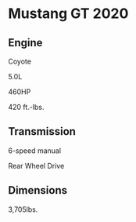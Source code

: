 # Mustang GT 2020



## Engine

Coyote

5.0L

460HP

420 ft.-lbs.



## Transmission

6-speed manual

Rear Wheel Drive



## Dimensions

3,705lbs.
